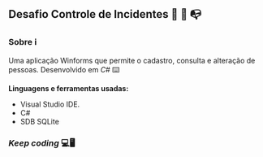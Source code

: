 ## **Desafio Controle de Incidentes** 📖 📃 📭

### Sobre ℹ️

Uma aplicação Winforms que permite o cadastro, consulta e alteração de pessoas. Desenvolvido em *C#* ⌨️ 

**Linguagens e ferramentas usadas:**
* Visual Studio IDE.
* C#
* SDB SQLite

### _Keep coding_ 💻🖥️
